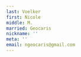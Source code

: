 ```yaml
---
last: Voelker
first: Nicole
middle: M.
married: Geocaris
nickname: ''
meta: ''
email: ngeocaris@gmail.com
---
```

